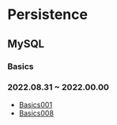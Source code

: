 # Persistence

## MySQL
### Basics
### 2022.08.31 ~ 2022.00.00
* [Basics001](https://github.com/injuk/TIL/blob/master/Persistence/MySQL/Basics/Basics001.md)
* [Basics008](https://github.com/injuk/TIL/blob/master/Persistence/MySQL/Basics/Basics008.md)